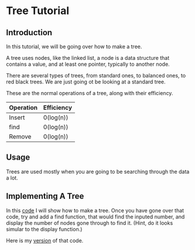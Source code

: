 # Tree Tutorial

## Introduction
 In this tutorial, we will be going over how to make a tree. 

 A tree uses nodes, like the linked list, a node is a data structure that contains a value, and at least one pointer, typically to another node.

 There are several types of trees, from standard ones, to balanced ones, to red black trees. We are just going ot be looking at a standard tree.

 These are the normal operations of a tree, along with their efficiency.

 Operation   | Efficiency
------------|--------------
 Insert | 0(log(n))
 find  | 0(log(n))
 Remove  | 0(log(n)) 



## Usage
Trees are used mostly when you are going to be searching through the data a lot.

## Implementing A Tree
 In this [code](sort-tree.py) I will show how to make a tree. 
 Once you have gone over that code, try and add a find function, that would find the inputed number, and display the number of nodes gone through to find it. (Hint, do it looks simular to the display function.)

 Here is my [version](find-tree.py) of that code.
 